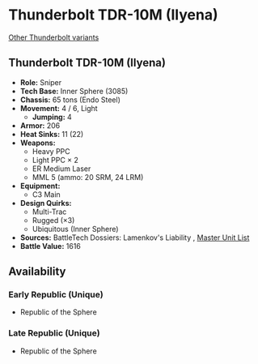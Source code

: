 # Thunderbolt TDR-10M (Ilyena) 

[Other Thunderbolt variants](../thunderbolt.md) 

## Thunderbolt TDR-10M (Ilyena) 

- **Role:** Sniper 
- **Tech Base:** Inner Sphere (3085) 
- **Chassis:** 65 tons (Endo Steel) 
- **Movement:** 4 / 6, Light 
  - **Jumping:** 4 
- **Armor:** 206 
- **Heat Sinks:** 11 (22) 
- **Weapons:** 
  - Heavy PPC 
  - Light PPC × 2 
  - ER Medium Laser 
  - MML 5 (ammo: 20 SRM, 24 LRM) 
- **Equipment:** 
  - C3 Main 
- **Design Quirks:** 
  - Multi-Trac 
  - Rugged (×3) 
  - Ubiquitous (Inner Sphere) 
- **Sources:** BattleTech Dossiers: Lamenkov's Liability , [Master Unit List](http://masterunitlist.info/Unit/Details/3233) 
- **Battle Value:** 1616 

## Availability 

### Early Republic (Unique) 

- Republic of the Sphere 

### Late Republic (Unique) 

- Republic of the Sphere 

